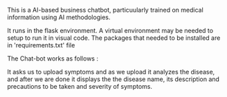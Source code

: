  This is a AI-based business chatbot, particuularly trained on medical information using AI methodologies.
 

 It runs in the flask environment. A virtual environment may be needed to setup to run it in visual code. The packages that needed to be installed are in 'requirements.txt' file
 
 The Chat-bot works as follows :
 
   It asks us to upload symptoms and as we upload it analyzes the disease, and after we are done it displays the the disease name, its description and precautions to be     taken and severity of symptoms. 
